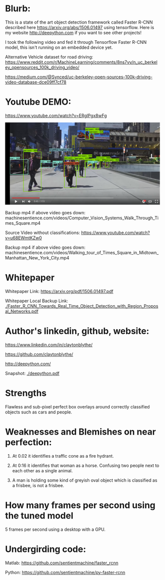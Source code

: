 # Blurb:

This is a state of the art object detection framework called Faster R-CNN described here https://arxiv.org/abs/1506.01497 using tensorflow.  Here is my website http://deepython.com if you want to see other projects!

I took the following video and fed it through Tensorflow Faster R-CNN model, this isn't running on an embedded device yet. 


Alternative Vehicle dataset for road driving:
https://www.reddit.com/r/MachineLearning/comments/8ns7vv/n_uc_berkeley_opensources_100k_driving_video/

https://medium.com/@Synced/uc-berkeley-open-sources-100k-driving-video-database-dce09ff7cf78


# Youtube DEMO:

https://www.youtube.com/watch?v=ERglPgx8wFg

[![Demo](./demo.png?raw=true)](https://www.youtube.com/watch?v=ERglPgx8wFg&feature=youtu.be)

Backup mp4 if above video goes down: 
machinesentience.com/videos/Computer_Vision_Systems_Walk_Through_Times_Square.mp4


Source Video without classifications: https://www.youtube.com/watch?v=u68EWmtKZw0

Backup mp4 if above video goes down: machinesentience.com/videos/Walking_tour_of_Times_Square_in_Midtown_Manhattan_New_York_City.mp4



# Whitepaper

Whitepaper Link: https://arxiv.org/pdf/1506.01497.pdf

Whitepaper Local Backup Link: <a href="./Faster_R_CNN_Towards_Real_Time_Object_Detection_with_Region_Proposal_Networks.pdf">./Faster_R_CNN_Towards_Real_Time_Object_Detection_with_Region_Proposal_Networks.pdf</a>

# Author's linkedin, github, website:

https://www.linkedin.com/in/claytonblythe/

https://github.com/claytonblythe/

http://deepython.com/

Snapshot: 
<a href="./deepython.pdf">./deepython.pdf</a>

# Strengths

Flawless and sub-pixel perfect box overlays around correctly classified objects such as cars and people.

# Weaknesses and Blemishes on near perfection: 

1.  At 0.02 it identifies a traffic cone as a fire hydrant. 

2.  At 0:16 it identifies that woman as a horse.  Confusing two people next to each other as a single animal.

3.  A man is holding some kind of greyish oval object which is classified as a frisbee, is not a frisbee. 

# How many frames per second using the tuned model

5 frames per second using a desktop with a GPU.

# Undergirding code: 

Matlab: 
https://github.com/sentientmachine/faster_rcnn

Python:
https://github.com/sentientmachine/py-faster-rcnn


